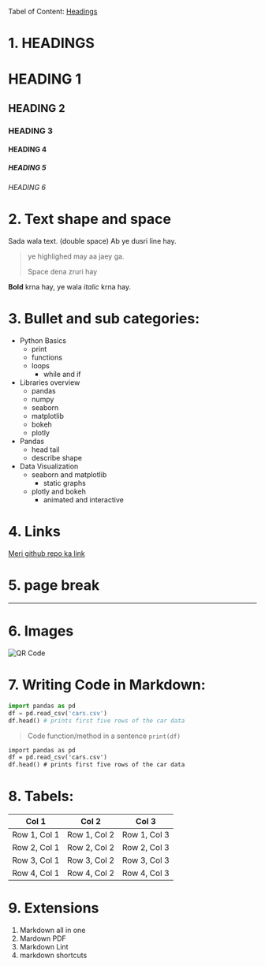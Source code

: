 Tabel of Content:
[Headings](#1-headings)




# 1. HEADINGS
# HEADING 1
## HEADING 2
### HEADING 3
#### HEADING 4
##### HEADING 5
###### HEADING 6

# 2. Text shape and space

Sada wala text. (double space)
Ab ye dusri line hay.

> ye highlighed may aa jaey ga.
> 
> Space dena zruri hay

**Bold** krna hay, ye wala *italic* krna hay.

# 3. Bullet and sub categories:
- Python Basics 
  - print
  - functions
  - loops
    - while and if
- Libraries overview
  - pandas  
  - numpy
  - seaborn
  - matplotlib
  - bokeh
  - plotly
- Pandas
  - head tail
  - describe shape
- Data Visualization
  - seaborn and matplotlib
    - static graphs
  - plotly and bokeh                
    - animated and interactive

# 4. Links
[Meri github repo ka link](https://www.google.com/)

# 5. page break
***
# 6. Images
![QR Code](<Registration_form.png>)

# 7. Writing Code in Markdown:

```python
import pandas as pd
df = pd.read_csv('cars.csv')
df.head() # prints first five rows of the car data
```

> Code function/method in a sentence `print(df)`

```HTML
import pandas as pd
df = pd.read_csv('cars.csv')
df.head() # prints first five rows of the car data
```
# 8. Tabels:
| Col 1 | Col 2 | Col 3 |
|:----------:|:----------:|:----------:|
| Row 1, Col 1 | Row 1, Col 2 | Row 1, Col 3 |
| Row 2, Col 1 | Row 2, Col 2 | Row 2, Col 3 |
| Row 3, Col 1 | Row 3, Col 2 | Row 3, Col 3 |
| Row 4, Col 1 | Row 4, Col 2 | Row 4, Col 3 |

# 9. Extensions
 1. Markdown all in one
 2. Mardown PDF
 3. Markdown Lint
 4. markdown shortcuts

